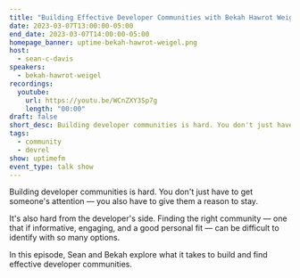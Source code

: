 ```yaml
---
title: "Building Effective Developer Communities with Bekah Hawrot Weigel"
date: 2023-03-07T13:00:00-05:00
end_date: 2023-03-07T14:00:00-05:00
homepage_banner: uptime-bekah-hawrot-weigel.png
host:
  - sean-c-davis
speakers:
  - bekah-hawrot-weigel
recordings:
  youtube:
    url: https://youtu.be/WCnZXY3Sp7g
    length: "00:00"
draft: false
short_desc: Building developer communities is hard. You don't just have to get someone's attention — you also have to give them a reason to stay. In this episode, Sean and Bekah explore what it takes to build and find effective developer communities.
tags:
  - community
  - devrel
show: uptimefm
event_type: talk show
---
```


Building developer communities is hard. You don't just have to get someone's attention — you also have to give them a reason to stay.

It's also hard from the developer's side. Finding the right community — one that if informative, engaging, and a good personal fit — can be difficult to identify with so many options.

In this episode, Sean and Bekah explore what it takes to build and find effective developer communities.
